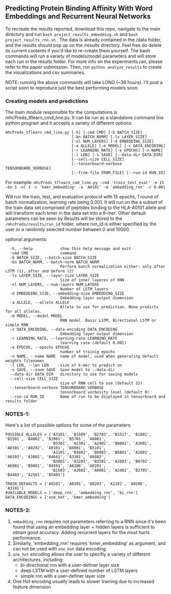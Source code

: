 ## Predicting Protein Binding Affinity With Word Embeddings and Recurrent Neural Networks


To recreate the results reported, download this repo, navigate to the main directory and run `bash project_results_embedding.sh` and `bash project_results_rnn.sh` . The data is already contained in the /data folder, and the results should pop up on the /results directory. Feel free do delete its current contents if you'd like to re-create them yourself.
The bash commands will run a variety of models/model parameters and will store each run in the results folder. For more info on the experiments ran, please refer to the paper submission. Then, run `python analyze_results` to create the visualizations and csv summaries.

NOTE: running the above commands will take LONG (~36 hours). I'll post a script soon to reproduce just the best performing models soon.  


### Creating models and predictions

The main module responsible for the computations is mhcPreds_tflearn_cmd_line.py. It can be run as a standalone command line python program and it accepts a variety of different options:

    mhcPreds_tflearn_cmd_line.py [-h] [-cmd CMD] [-b BATCH_SIZE]
                                 [-bn BATCH_NORM] [-ls LAYER_SIZE]
                                 [-nl NUM_LAYERS] [-d EMBEDDING_SIZE]
                                 [-a ALLELE] [-m MODEL] [-c DATA_ENCODING]
                                 [-r LEARNING_RATE] [-e EPOCHS] [-n NAME]
                                 [-l LEN] [-s SAVE] [--data-dir DATA_DIR]
                                 [--cell-size CELL_SIZE]
                                 [--tensorboard-verbose TENSORBOARD_VERBOSE]
                                 [--from-file FROM_FILE] [--run-id RUN_ID]


For example: `mhcPreds_tflearn_cmd_line.py -cmd 'train_test_eval' -e 15 -bn 1 -nl 3 -c 'kmer_embedding' -a 'A0101' -m 'embedding_rnn' -r 0.001`

Will run the train, test, and evaluation protocol with 15 epochs, 1 round of batch normalization, learning rate being 0.001. It will run on the a subset of the train data set comprised of peptides binding to the HLA-A0101 allele and will transform each kmer in the data set into a 9-mer. Other default parameters can be seen by
Results will be stored to the `/mhcPreds/results/run_id` folder, where run_id is either specified by the user or a randomly selected number between 0 and 10000.


optional arguments:

      -h, --help            show this help message and exit
      -cmd CMD              command
      -b BATCH_SIZE, --batch-size BATCH_SIZE
      -bn BATCH_NORM, --batch-norm BATCH_NORM
                            Perform batch normalization either: only after LSTM (1), after and before (2)
      -ls LAYER_SIZE, --layer-size LAYER_SIZE
                            Size of inner layeres of RNN
      -nl NUM_LAYERS, --num-layers NUM_LAYERS
                            Number of LSTM layers
      -d EMBEDDING_SIZE, --embedding-size EMBEDDING_SIZE
                            Embedding layer output dimension
      -a ALLELE, --allele ALLELE
                            Allele to use for prediction. None predicts for all alleles.
      -m MODEL, --model MODEL
                            RNN model. Basic LSTM, Birectional LSTM or simple RNN
      -c DATA_ENCODING, --data-encoding DATA_ENCODING
                            Embedding layer output dimension
      -r LEARNING_RATE, --learning-rate LEARNING_RATE
                            learning rate (default 0.001)
      -e EPOCHS, --epochs EPOCHS
                            number of trainig epochs
      -n NAME, --name NAME  name of model, used when generating default weights filenames
      -l LEN, --len LEN     size of k-mer to predict on
      -s SAVE, --save SAVE  Save model to --data-dir
      --data-dir DATA_DIR   directory to use for saving models
      --cell-size CELL_SIZE
                            size of RNN cell to use (default 32)
      --tensorboard-verbose TENSORBOARD_VERBOSE
                            tensorboard verbosity level (default 0)
      --run-id RUN_ID       Name of run to be displayed in tensorboard and results folder

### NOTES-1:

Here's a list of possible options for some of the parameters.
        
    POSSIBLE_ALLELES = ['A3101', 'B1509', 'B2703', 'B1517', 'B1801', 'B1501', 'B4002', 'B3901', 'B5701', 'A6801',
                        'B5301', 'A2301', 'A2902', 'B0802', 'A3001', 'A0301', 'A0202', 'A0101', 'B4001', 'B5101',
                        'A1101', 'B4402', 'B0803', 'B5801', 'A2601', 'A0203', 'A3002', 'B4601', 'A3301', 'A6802',
                        'B3801', 'A3201', 'B3501', 'A2603', 'B0702', 'A6901', 'B0801', 'B4501', 'A0206', 'A0201',
                        'B1503', 'A2602', 'A8001', 'A2402', 'B2705', 'B4403', 'A2501', 'B5401']
    
    TRAIN_DEFAULTS = ['A0201', 'A0301', 'A0203', 'A1101', 'A0206', 'A3101']
    AVAILABLE_MODELS = ['deep_rnn', 'embedding_rnn', 'bi_rnn']
    DATA_ENCODINGS = ['one_hot', 'kmer_embedding']

### NOTES-2:

1. `embedding_rnn` requires not parameters referring to a RNN since it's been found that using an embedding layer + hidden layers is sufficient to obtain good accuracy. Adding recurrent layers for the most hurts performance. 
2. Similarly, 'embedding_rnn' requires 'kmer_embedding' as argument, and can not be used with `one_hot` data encoding. 
3. `one_hot` encoding allows the user to specifiy a variety of different architectures, including:
    - bi-directional rnn with a user-definer layer size
    - deep LSTM with a user-defined number of LSTM layers
    - simple rnn with a user-definer layer size
4. One Hot encoding usually leads to slower training due to increased feature dimension







